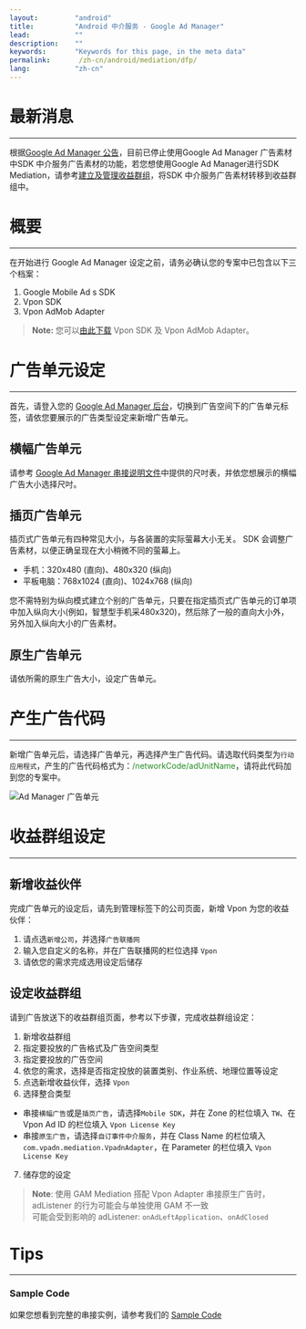 ```yaml
---
layout:         "android"
title:          "Android 中介服务 - Google Ad Manager"
lead:           ""
description:    ""
keywords:       "Keywords for this page, in the meta data"
permalink:       /zh-cn/android/mediation/dfp/
lang:           "zh-cn"
---
```

# 最新消息
---
根据[Google Ad Manager 公告](https://support.google.com/admanager/answer/9020684)，目前已停止使用Google Ad Manager 广告素材中SDK 中介服务广告素材的功能，若您想使用Google Ad Manager进行SDK Mediation，请参考[建立及管理收益群组](https://support.google.com/admanager/answer/7390828)，将SDK 中介服务广告素材转移到收益群组中。


# 概要
---
在开始进行 Google Ad Manager 设定之前，请务必确认您的专案中已包含以下三个档案：

1. Google Mobile Ad s SDK
2. Vpon SDK
3. Vpon AdMob Adapter

>**Note:** 您可以[由此下载][1] Vpon SDK 及 Vpon AdMob Adapter。


# 广告单元设定
---
首先，请登入您的 [Google Ad Manager 后台]，切换到广告空间下的广告单元标签，请依您要展示的广告类型设定来新增广告单元。

## 横幅广告单元
请参考 [Google Ad Manager 串接说明文件]中提供的尺吋表，并依您想展示的横幅广告大小选择尺吋。

## 插页广告单元
插页式广告单元有四种常见大小，与各装置的实际萤幕大小无关。 SDK 会调整广告素材，以便正确呈现在大小稍微不同的萤幕上。

* 手机：320x480 (直向)、480x320 (纵向)
* 平板电脑：768x1024 (直向)、1024x768 (纵向)

您不需特别为纵向模式建立个别的广告单元，只要在指定插页式广告单元的订单项中加入纵向大小(例如，智慧型手机采480x320)，然后除了一般的直向大小外，另外加入纵向大小的广告素材。


## 原生广告单元

请依所需的原生广告大小，设定广告单元。

# 产生广告代码
---

新增广告单元后，请选择广告单元，再选择产生广告代码。请选取代码类型为`行动应用程式`，产生的广告代码格式为：<span style="color:#228B22">/networkCode/adUnitName</span>，请将此代码加到您的专案中。

![Ad Manager 广告单元]

# 收益群组设定
---

## 新增收益伙伴

完成广告单元的设定后，请先到管理标签下的公司页面，新增 Vpon 为您的收益伙伴：

1. 请点选`新增公司`，并选择`广告联播网`
2. 输入您自定义的名称，并在广告联播网的栏位选择 `Vpon`
3. 请依您的需求完成选用设定后储存


## 设定收益群组

请到广告放送下的收益群组页面，参考以下步骤，完成收益群组设定：

1. 新增收益群组
2. 指定要投放的广告格式及广告空间类型
3. 指定要投放的广告空间
4. 依您的需求，选择是否指定投放的装置类别、作业系统、地理位置等设定
5. 点选新增收益伙伴，选择 `Vpon`
6. 选择整合类型
* 串接`横幅广告`或是`插页广告`，请选择`Mobile SDK`，并在 Zone 的栏位填入 `TW`、在 Vpon Ad ID 的栏位填入 `Vpon License Key`
* 串接`原生广告`，请选择`自订事件中介服务`，并在 Class Name 的栏位填入 `com.vpadn.mediation.VpadnAdapter`，在 Parameter 的栏位填入 `Vpon License Key`
7. 储存您的设定


>**Note**: 使用 GAM Mediation 搭配 Vpon Adapter 串接原生广告时，adListener 的行为可能会与单独使用 GAM 不一致<br>
可能会受到影响的 adListener: `onAdLeftApplication`、`onAdClosed`

# Tips
---

### Sample Code
如果您想看到完整的串接实例，请参考我们的 [Sample Code]


[串接说明]: ../../integration-guide
[Sample Code]: {{site.baseurl}}/zh-cn/android/download/#dfp
[Google Ad Manager 后台]: https://admanager.google.com/
[Google Ad Manager 串接说明文件]: https://developers.google.com/ad-manager/mobile-ads-sdk/ios/banner#banner_sizes
[Ad Manager 广告单元]: {{site.imgurl}}/AppAdManager_02.png
[DFP 广告空间]: {{site.imgurl}}/UnitAdSetting_Sim.png
[新增指定目标]: {{site.imgurl}}/新增指定目标.png
[广告素材类型]: {{site.imgurl}}/广告素材类型.png
[Warning]: {{site.imgurl}}/Warning.png
[DFP Partner Traditional Chinese.png]: {{site.imgurl}}/DFP_Partner_Traditional_Chinese.png
[插页尺寸]: {{site.imgurl}}/插頁尺寸.png

[1]: {{site.baseurl}}/zh-tw/android/download